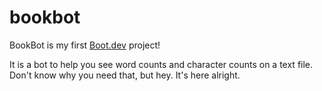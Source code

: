 # bookbot

BookBot is my first [Boot.dev](https://www.boot.dev) project!

It is a bot to help you see word counts and character counts on a text file. Don't know why you need that, but hey. It's here alright.
